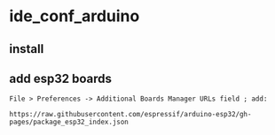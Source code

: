 # ide_conf_arduino

## install


## add esp32 boards

```
File > Preferences -> Additional Boards Manager URLs field ; add:

https://raw.githubusercontent.com/espressif/arduino-esp32/gh-pages/package_esp32_index.json

```
